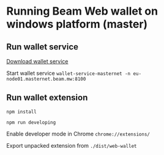 # Running Beam Web wallet on windows platform (master)

## Run wallet service

[Download wallet service](https://builds.beam-mw.com/files/wallet-service-wip/2019.12.10/Release/win/wallet-service-masternet-4.1.7005.zip)

Start wallet service `wallet-service-masternet -n eu-node01.masternet.beam.mw:8100`


## Run wallet extension

`npm install`

`npm run developing`

Enable developer mode in Chrome `chrome://extensions/`

Export unpacked extension from `./dist/web-wallet`